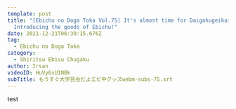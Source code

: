 ```yaml
---
template: post
title: "[Ebichu no Doga Toka Vol.75] It's almost time for Daigakugeikai!
  Introducing the goods of Ebichu!"
date: 2021-12-21T06:39:15.676Z
tag:
  - Ebichu no Doga Toka
category:
  - Shiritsu Ebisu Chugaku
author: Irsan
videoID: HuVy6xU1NBk
subTitle: もうすぐ大学芸会だよエビ中グッズwebm-subs-75.srt
---
```

test